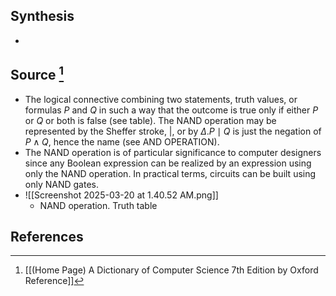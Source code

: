 ## Synthesis
- 
## Source [^1]
- The logical connective combining two statements, truth values, or formulas $P$ and $Q$ in such a way that the outcome is true only if either $P$ or $Q$ or both is false (see table). The NAND operation may be represented by the Sheffer stroke, |, or by $\Delta . P \mid Q$ is just the negation of $P \wedge Q$, hence the name (see AND OPERATION).
- The NAND operation is of particular significance to computer designers since any Boolean expression can be realized by an expression using only the NAND operation. In practical terms, circuits can be built using only NAND gates.
- ![[Screenshot 2025-03-20 at 1.40.52 AM.png]]
	- NAND operation. Truth table
## References

[^1]: [[(Home Page) A Dictionary of Computer Science 7th Edition by Oxford Reference]]
